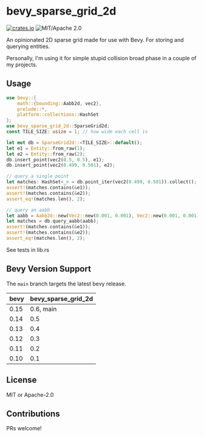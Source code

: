 # bevy_sparse_grid_2d

[![crates.io](https://img.shields.io/crates/v/bevy_sparse_grid_2d.svg)](https://crates.io/crates/bevy_sparse_grid_2d)
![MIT/Apache 2.0](https://img.shields.io/badge/license-MIT%2FApache-blue.svg)

An opinionated 2D sparse grid made for use with Bevy. For storing and querying entities.

Personally, I'm using it for simple stupid collision broad phase in a couple of my projects.

## Usage

```rust
use bevy::{
    math::{bounding::Aabb2d, vec2},
    prelude::*,
    platform::collections::HashSet
};
use bevy_sparse_grid_2d::SparseGrid2d;
const TILE_SIZE: usize = 1; // how wide each cell is

let mut db = SparseGrid2d::<TILE_SIZE>::default();
let e1 = Entity::from_raw(1);
let e2 = Entity::from_raw(2);
db.insert_point(vec2(0.5, 0.5), e1);
db.insert_point(vec2(0.499, 0.501), e2);

// query a single point
let matches: HashSet<_> = db.point_iter(vec2(0.499, 0.501)).collect();
assert!(matches.contains(&e1));
assert!(matches.contains(&e2));
assert_eq!(matches.len(), 2);

// query an aabb
let aabb = Aabb2d::new(Vec2::new(0.001, 0.001), Vec2::new(0.001, 0.001));
let matches = db.query_aabb(aabb);
assert!(matches.contains(&e1));
assert!(matches.contains(&e2));
assert_eq!(matches.len(), 2);
```

See tests in lib.rs

## Bevy Version Support

The `main` branch targets the latest bevy release.

|bevy|bevy_sparse_grid_2d|
|----|-------------------|
|0.15|0.6, main          |
|0.14|0.5                |
|0.13|0.4                |
|0.12|0.3                |
|0.11|0.2                |
|0.10|0.1                |

## License

MIT or Apache-2.0

## Contributions

PRs welcome!